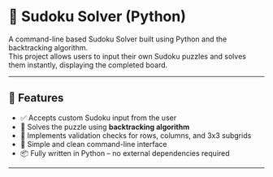 # 🧩 Sudoku Solver (Python)

A command-line based Sudoku Solver built using Python and the backtracking algorithm.  
This project allows users to input their own Sudoku puzzles and solves them instantly, displaying the completed board.

---

## 📌 Features

- ✅ Accepts custom Sudoku input from the user
- 🔁 Solves the puzzle using **backtracking algorithm**
- 🧠 Implements validation checks for rows, columns, and 3x3 subgrids
- 🎯 Simple and clean command-line interface
- 📦 Fully written in Python – no external dependencies required

---




